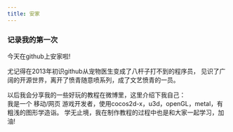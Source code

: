 ```yaml
---
title: 安家
---
```

### 记录我的第一次
今天在github上安家啦!
<!-- more -->
尤记得在2013年初识github从宠物医生变成了八杆子打不到的程序员，
见识了广阔的开源世界，离开了愤青随意喷系列，成了文艺愤青的一员。  

以后我会分享我的一些好玩的教程在微博里，这里介绍下我自己：  
我是一个 移动/网页 游戏开发者，使用cocos2d-x，u3d，openGL，metal，有粗浅的图形学造诣。 
学无止境，我在制作教程的过程中也是和大家一起学习，加油!


